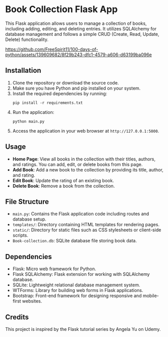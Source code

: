 # Book Collection Flask App

This Flask application allows users to manage a collection of books, including adding, editing, and deleting entries. It utilizes SQLAlchemy for database management and follows a simple CRUD (Create, Read, Update, Delete) functionality.


https://github.com/FreeSpirit11/100-days-of-python/assets/139609682/8f29b243-dfc1-4579-a606-d63199ba096e


## Installation

1. Clone the repository or download the source code.
2. Make sure you have Python and pip installed on your system.
3. Install the required dependencies by running:
    ```
    pip install -r requirements.txt
    ```
4. Run the application:
    ```
    python main.py
    ```
5. Access the application in your web browser at `http://127.0.0.1:5000`.

## Usage

- **Home Page**: View all books in the collection with their titles, authors, and ratings. You can add, edit, or delete books from this page.
- **Add Book**: Add a new book to the collection by providing its title, author, and rating.
- **Edit Book**: Update the rating of an existing book.
- **Delete Book**: Remove a book from the collection.

## File Structure

- `main.py`: Contains the Flask application code including routes and database setup.
- `templates/`: Directory containing HTML templates for rendering pages.
- `static/`: Directory for static files such as CSS stylesheets or client-side scripts.
- `Book-collection.db`: SQLite database file storing book data.

## Dependencies

- Flask: Micro web framework for Python.
- Flask SQLAlchemy: Flask extension for working with SQLAlchemy database.
- SQLite: Lightweight relational database management system.
- WTForms: Library for building web forms in Flask applications.
- Bootstrap: Front-end framework for designing responsive and mobile-first websites.

## Credits

This project is inspired by the Flask tutorial series by Angela Yu on Udemy.
